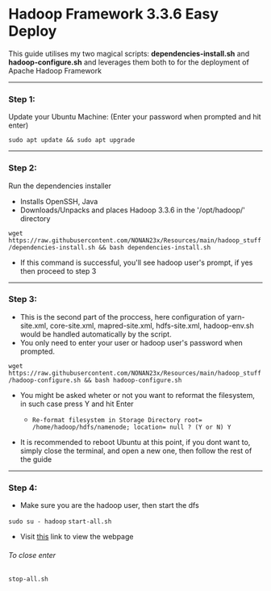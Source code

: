 # Hadoop Framework 3.3.6 Easy Deploy

This guide utilises my two magical scripts: **dependencies-install.sh** and **hadoop-configure.sh** and leverages them both to for the deployment of Apache Hadoop Framework

-- -
### Step 1:
Update your Ubuntu Machine:
(Enter your password when prompted and hit enter)

```sudo apt update && sudo apt upgrade```

-- -
### Step 2:
Run the dependencies installer 
- Installs OpenSSH, Java
- Downloads/Unpacks and places Hadoop 3.3.6 in the '/opt/hadoop/' directory

```wget https://raw.githubusercontent.com/NONAN23x/Resources/main/hadoop_stuff/dependencies-install.sh && bash dependencies-install.sh```

- If this command is successful, you'll see hadoop user's prompt, if yes then proceed to step 3

-- -
### Step 3:
- This is the second part of the proccess, here configuration of yarn-site.xml, core-site.xml, mapred-site.xml, hdfs-site.xml, hadoop-env.sh would be handled automatically by the script.
- You only need to enter your user or hadoop user's password when prompted.

```wget https://raw.githubusercontent.com/NONAN23x/Resources/main/hadoop_stuff/hadoop-configure.sh && bash hadoop-configure.sh```

- You might be asked wheter or not you want to reformat the filesystem, in such case press Y and hit Enter
  - `Re-format filesystem in Storage Directory root= /home/hadoop/hdfs/namenode; location= null ? (Y or N) Y`

- It is recommended to reboot Ubuntu at this point, if you dont want to, simply close the terminal, and open a new one, then follow the rest of the guide

-- -
### Step 4:
- Make sure you are the hadoop user, then start the dfs

`sudo su - hadoop`
`start-all.sh`

- Visit [this](http://localhost:9870/) link to view the webpage

###### To close enter
`stop-all.sh`
